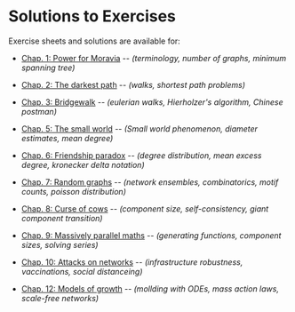 # Solutions to Exercises

Exercise sheets and solutions are available for:
- [Chap. 1: Power for Moravia](pdf/chap01/README.md)  -- *(terminology, number of graphs, minimum spanning tree)*
- [Chap. 2: The darkest path](pdf/chap02/README.md)  -- *(walks, shortest path problems)*
- [Chap. 3: Bridgewalk](pdf/chap03/README.md)  -- *(eulerian walks, Hierholzer's algorithm, Chinese postman)*

- [Chap. 5: The small world](pdf/chap05/README.md)  -- *(Small world phenomenon, diameter estimates, mean degree)*
- [Chap. 6: Friendship paradox](pdf/chap06/README.md)  -- *(degree distribution, mean excess degree, kronecker delta notation)*
- [Chap. 7: Random graphs](pdf/chap07/README.md)  -- *(network ensembles, combinatorics, motif counts, poisson distribution)*
- [Chap. 8: Curse of cows](pdf/chap08/README.md)  -- *(component size, self-consistency, giant component transition)*
- [Chap. 9: Massively parallel maths](pdf/chap09/README.md)  -- *(generating functions, component sizes, solving series)*
- [Chap. 10: Attacks on networks](pdf/chap10/README.md)  -- *(infrastructure robustness, vaccinations, social distanceing)*
  
- [Chap. 12: Models of growth](pdf/chap12/README.md)  -- *(mollding with ODEs, mass action laws, scale-free networks)*
